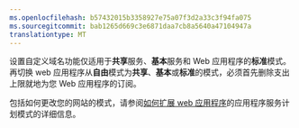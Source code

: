 ```yaml
---
ms.openlocfilehash: b57432015b3358927e75a07f3d2a33c3f94fa075
ms.sourcegitcommit: bab1265d669c3e6871daa7cb8a5640a47104947a
translationtype: MT
---
```

设置自定义域名功能仅适用于**共享**服务、**基本**服务和 Web 应用程序的**标准**模式。 再切换 web 应用程序从**自由**模式为**共享**、**基本**或**标准**的模式，必须首先删除支出上限就地为您 Web 应用程序的订阅。 

包括如何更改您的网站的模式，请参阅[如何扩展 web 应用程序](../article/app-service-web/web-sites-scale.md)的应用程序服务计划模式的详细信息。